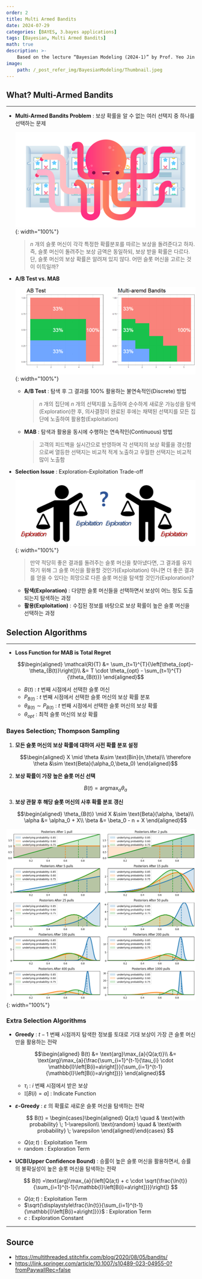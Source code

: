 ```yaml
---
order: 2
title: Multi Armed Bandits
date: 2024-07-29
categories: [BAYES, 3.bayes applications]
tags: [Bayesian, Multi Armed Bandits]
math: true
description: >-
    Based on the lecture “Bayesian Modeling (2024-1)” by Prof. Yeo Jin Chung, Dept. of AI, Big Data & Management, College of Business Administration, Kookmin Univ.
image:
    path: /_post_refer_img/BayesianModeling/Thumbnail.jpeg
---
```


## What? Multi-Armed Bandits
-----

- **Multi-Armed Bandits Problem** : 보상 확률을 알 수 없는 여러 선택지 중 하나를 선택하는 문제

    ![01](/_post_refer_img/BayesianModeling/03-02-01.png){: width="100%"}

    > $n$ 개의 슬롯 머신이 각각 특정한 확률분포를 따르는 보상을 돌려준다고 하자. 즉, 슬롯 머신이 돌려주는 보상 금액은 동일하되, 보상 받을 확률은 다르다. 단, 슬롯 머신의 보상 확률은 알려져 있지 않다. 어떤 슬롯 머신을 고르는 것이 이득일까?

- **A/B Test vs. MAB**

    ![02](/_post_refer_img/BayesianModeling/03-02-02.PNG){: width="100%"}

    - **A/B Test** : 탐색 후 그 결과를 100% 활용하는 불연속적인(Discrete) 방법

        > $n$ 개의 집단에 $n$ 개의 선택지를 노출하여 순수하게 새로운 가능성을 탐색(Exploration)한 후, 의사결정이 완료된 후에는 채택된 선택지를 모든 집단에 노출하여 활용함(Exploitation)

    - **MAB** : 탐색과 활용을 동시에 수행하는 연속적인(Continuous) 방법

        > 고객의 피드백을 실시간으로 반영하며 각 선택지의 보상 확률을 갱신함으로써 열등한 선택지는 비교적 적게 노출하고 우월한 선택지는 비교적 많이 노출함

- **Selection Issue** : Exploration-Exploitation Trade-off

    ![04](/_post_refer_img/BayesianModeling/03-02-03.PNG){: width="100%"}

    > 만약 적당히 좋은 결과를 돌려주는 슬롯 머신을 찾아냈다면, 그 결과를 유지하기 위해 그 슬롯 머신을 활용할 것인가(Exploitation) 아니면 더 좋은 결과를 얻을 수 있다는 희망으로 다른 슬롯 머신을 탐색할 것인가(Exploration)?

    - **탐색(Exploration)** : 다양한 슬롯 머신들을 선택하면서 보상이 어느 정도 도출되는지 탐색하는 과정
    - **활용(Exploitation)** : 수집된 정보를 바탕으로 보상 확률이 높은 슬롯 머신을 선택하는 과정

## Selection Algorithms
-----

- **Loss Function for MAB is Total Regret**

    $$\begin{aligned}
    \mathcal{R}(T)
    &= \sum_{t=1}^{T}{\left[\theta_{opt}-\theta_{B(t)}\right]}\\
    &= T \cdot \theta_{opt} - \sum_{t=1}^{T}{\theta_{B(t)}}
    \end{aligned}$$

    - $B(t)$ : $t$ 번째 시점에서 선택한 슬롯 머신
    - $P_{B(t)}$ : $t$ 번째 시점에서 선택한 슬롯 머신의 보상 확률 분포
    - $\theta_{B(t)} \sim P_{B(t)}$ : $t$ 번째 시점에서 선택한 슬롯 머신의 보상 확률
    - $\theta_{opt}$ : 최적 슬롯 머신의 보상 확률

### Bayes Selection; Thompson Sampling

1. **모든 슬롯 머신의 보상 확률에 대하여 사전 확률 분포 설정**

    $$\begin{aligned}
    X \mid \theta &\sim \text{Bin}(n,\theta)\\
    \therefore \theta &\sim \text{Beta}(\alpha_0,\beta_0)
    \end{aligned}$$

2. **보상 확률이 가장 높은 슬롯 머신 선택**

    $$
    B(t)=\text{arg}\max_{a}{\theta_{a}}
    $$

3. **보상 관찰 후 해당 슬롯 머신의 사후 확률 분포 갱신**

    $$\begin{aligned}
    \theta_{B(t)} \mid X &\sim \text{Beta}(\alpha, \beta)\\
    \alpha &= \alpha_0 + X\\
    \beta &= \beta_0 - n + X
    \end{aligned}$$

![05](/_post_refer_img/BayesianModeling/03-02-04.png){: width="100%"}

### Extra Selection Algorithms

- **Greedy** : $t-1$ 번째 시점까지 탐색한 정보를 토대로 기대 보상이 가장 큰 슬롯 머신만을 활용하는 전략

    $$\begin{aligned}
    B(t)
    &= \text{arg}\max_{a}{Q(a;t)}\\
    &= \text{arg}\max_{a}{\frac{\sum_{i=1}^{t-1}{\tau_{i} \cdot \mathbb{I}\left[B(i)=a\right]}}{\sum_{i=1}^{t-1}{\mathbb{I}\left[B(i)=a\right]}}}
    \end{aligned}$$

    - $\tau_{i}$ : $i$ 번째 시점에서 받은 보상
    - $\mathbb{I}\left[B(i)=a\right]$ : Indicate Function

- **$\varepsilon$-Greedy** : $\varepsilon$ 의 확률로 새로운 슬롯 머신을 탐색하는 전략

    $$
    B(t)
    = \begin{cases}\begin{aligned}
    Q(a;t) \quad & \text{with probability} \; 1-\varepsilon\\
    \text{random} \quad & \text{with probability} \; \varepsilon
    \end{aligned}\end{cases}
    $$

    - $Q(a;t)$ : Exploitation Term
    - $\text{random}$ : Exploration Term

- **UCB(Upper Confidence Bound)** : 승률이 높은 슬롯 머신을 활용하면서, 승률의 불확실성이 높은 슬롯 머신을 탐색하는 전략

    $$
    B(t)
    =\text{arg}\max_{a}{\left[Q(a;t) + c \cdot \sqrt{\frac{\ln{t}}{\sum_{i=1}^{t-1}{\mathbb{I}\left[B(i)=a\right]}}}\right]}
    $$

    - $Q(a;t)$ : Exploitation Term
    - $\sqrt{\displaystyle\frac{\ln{t}}{\sum_{i=1}^{t-1}{\mathbb{I}\left[B(i)=a\right]}}}$ : Exploration Term
    - $c$ : Exploration Constant

-----

## Source

- https://multithreaded.stitchfix.com/blog/2020/08/05/bandits/
- https://link.springer.com/article/10.1007/s10489-023-04955-0?fromPaywallRec=false